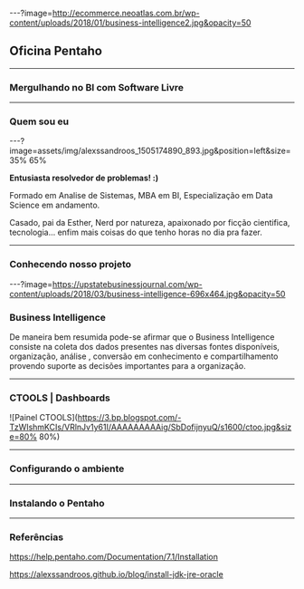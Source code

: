 ---?image=http://ecommerce.neoatlas.com.br/wp-content/uploads/2018/01/business-intelligence2.jpg&opacity=50
## Oficina Pentaho
___
### Mergulhando no BI com Software Livre

---
### Quem sou eu 

<div class="left">
---?image=assets/img/alexssandroos_1505174890_893.jpg&position=left&size=35% 65%
</div>

<div class="right">
<p><b>Entusiasta resolvedor de problemas! :) </b></p>
<p>Formado em Analise de Sistemas, MBA em BI, Especialização em Data Science em andamento.</p> 
<p>Casado, pai da Esther, Nerd por natureza, apaixonado por ficção cientifica, tecnologia... enfim mais coisas do que tenho horas no dia pra fazer.</p>
</div>

---
### Conhecendo nosso projeto


---?image=https://upstatebusinessjournal.com/wp-content/uploads/2018/03/business-intelligence-696x464.jpg&opacity=50
### Business Intelligence

De maneira bem resumida pode-se afirmar que o Business Intelligence consiste na coleta dos dados presentes nas diversas fontes disponíveis, organização, análise , conversão em conhecimento e compartilhamento provendo suporte as decisões importantes para a organização.

---
### CTOOLS | Dashboards 

![Painel CTOOLS](https://3.bp.blogspot.com/-TzWIshmKCIs/VRlnJv1y61I/AAAAAAAAAig/SbDofijnyuQ/s1600/ctoo.jpg&size=80% 80%) 

--- 
### Configurando o ambiente


--- 
### Instalando o Pentaho

---
### Referências

https://help.pentaho.com/Documentation/7.1/Installation

https://alexssandroos.github.io/blog/install-jdk-jre-oracle
